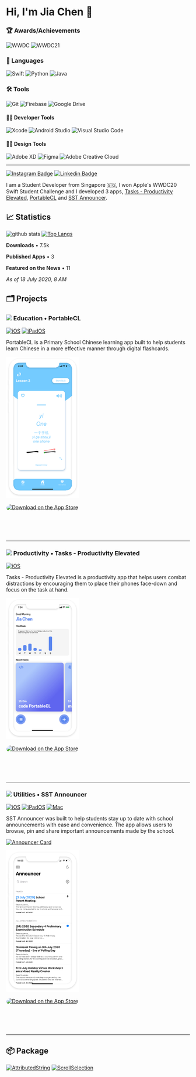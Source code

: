 # Hi, I'm Jia Chen 👋
### 🏆 Awards/Achievements
![WWDC](https://img.shields.io/badge/-2020%20WWDC%20Scholar-black?style=for-the-badge&logo=apple&logoColor=white) ![WWDC21](https://img.shields.io/badge/-2021%20WWDC%20Scholar-black?style=for-the-badge&logo=apple&logoColor=white)

### 💬 Languages
![Swift](https://img.shields.io/badge/-Swift-FA7343?style=for-the-badge&logo=swift&logoColor=white)
![Python](https://img.shields.io/badge/-Python-3776AB?style=for-the-badge&logo=python&logoColor=white)
![Java](https://img.shields.io/badge/-Java-007396?style=for-the-badge&logo=java&logoColor=white)

### 🛠 Tools
![Git](https://img.shields.io/badge/-Git-F05032?style=for-the-badge&logo=git&logoColor=white)
![Firebase](https://img.shields.io/badge/-Firebase-FFAA00?style=for-the-badge&logo=firebase&logoColor=white)
![Google Drive](https://img.shields.io/badge/-Google%20Drive%20API-4285F4?style=for-the-badge&logo=google-drive&logoColor=white)

#### 👨‍💻 Developer Tools
![Xcode](https://img.shields.io/badge/-Xcode-1575F9?style=for-the-badge&logo=xcode&logoColor=white)
![Android Studio](https://img.shields.io/badge/-Android%20Studio-3DDC84?style=for-the-badge&logo=android-studio&logoColor=white)
![Visual Studio Code](https://img.shields.io/badge/-Visual%20Studio%20Code-007ACC?style=for-the-badge&logo=visual-studio-code&logoColor=white)

#### 👨‍🎨 Design Tools
![Adobe XD](https://img.shields.io/badge/-Adobe%20XD-FF26BE?style=for-the-badge&logo=adobe-xd&logoColor=white)
![Figma](https://img.shields.io/badge/-Figma-F24E1E?style=for-the-badge&logo=figma&logoColor=white)
![Adobe Creative Cloud](https://img.shields.io/badge/-Adobe%20Creative%20Cloud-DA1F26?style=for-the-badge&logo=adobe-creative-cloud&logoColor=white)

---

[![Instagram Badge](https://img.shields.io/badge/-jiachenyee-e04156?style=flat-square&logo=Instagram&logoColor=white&link=http://instagram.com/jiachenyee/)](http://instagram.com/jiachenyee/) [![Linkedin Badge](https://img.shields.io/badge/-Jia%20Chen%20Yee-blue?style=flat-square&logo=Linkedin&logoColor=white&link=https://www.linkedin.com/in/jia-chen-yee/)](https://www.linkedin.com/in/jia-chen-yee/) 

I am a Student Developer from Singapore 🇸🇬, I won Apple's WWDC20 Swift Student Challenge and I developed 3 apps, [Tasks - Productivity Elevated](#productivity--tasks---productivity-elevated), [PortableCL](#education--portablecl) and [SST Announcer](#utilities--sst-announcer). 

## 📈 Statistics 
![github stats](https://github-readme-stats.vercel.app/api?username=jiachenyee&count_private=true) 
[![Top Langs](https://github-readme-stats.vercel.app/api/top-langs/?username=jiachenyee)](https://github.com/anuraghazra/github-readme-stats)

**Downloads** • 7.5k

**Published Apps** • 3

**Featured on the News** • 11

*As of 18 July 2020, 8 AM*


## 🗂 Projects

<h3> <img src=https://is1-ssl.mzstatic.com/image/thumb/Purple124/v4/a4/e7/16/a4e71620-1ffa-892c-0684-39d0cc07c53e/AppIcon-0-1x_U007emarketing-0-0-GLES2_U002c0-512MB-sRGB-0-0-0-85-220-0-0-0-7.png/540x540sr.jpg width="20"> Education • PortableCL </h3>


[![iOS](http://img.shields.io/badge/platform-iOS-blue.svg?style=flat-square)](https://developer.apple.com/iphone/index.action)
[![iPadOS](http://img.shields.io/badge/platform-iPadOS-blue.svg?style=flat-square)](https://developer.apple.com/ipad/)

PortableCL is a Primary School Chinese learning app built to help students learn Chinese in a more effective manner through digital flashcards. 

<img src="https://github.com/jiachenyee/jiachenyee/raw/master/Projects/portablecl.png" width="200">

<a href="https://apps.apple.com/us/app/portablecl/id1389024983?itsct=apps_box&amp;itscg=30200" style="display: inline-block; overflow: hidden; border-top-left-radius: 13px; border-top-right-radius: 13px; border-bottom-right-radius: 13px; border-bottom-left-radius: 13px; width: 250px; height: 83px;"><img src="https://tools.applemediaservices.com/api/badges/download-on-the-app-store/black/en-US?size=250x83&amp;releaseDate=1529798400&h=b430dc79055c2d094aa56fc3eb4d280f" alt="Download on the App Store" style="border-top-left-radius: 13px; border-top-right-radius: 13px; border-bottom-right-radius: 13px; border-bottom-left-radius: 13px; width: 250px; height: 83px;"></a>

---

<h3> <img src=https://is5-ssl.mzstatic.com/image/thumb/Purple123/v4/39/28/47/392847a0-aa8d-3434-d222-7659c12d7e2f/AppIcon-0-0-1x_U007emarketing-0-0-0-5-0-0-sRGB-0-0-0-GLES2_U002c0-512MB-85-220-0-0.png/540x540sr.jpg width="20"> Productivity • Tasks - Productivity Elevated </h3>

[![iOS](http://img.shields.io/badge/platform-iOS-blue.svg?style=flat-square)](https://developer.apple.com/iphone/index.action)

Tasks - Productivity Elevated is a productivity app that helps users combat distractions by encouraging them to place their phones face-down and focus on the task at hand. 
 
<img src="https://github.com/jiachenyee/jiachenyee/raw/master/Projects/tasks.png" width="200">

<a href="https://apps.apple.com/us/app/tasks-productivity-elevated/id1440454388?itsct=apps_box&amp;itscg=30200" style="display: inline-block; overflow: hidden; border-top-left-radius: 13px; border-top-right-radius: 13px; border-bottom-right-radius: 13px; border-bottom-left-radius: 13px; width: 250px; height: 83px;"><img src="https://tools.applemediaservices.com/api/badges/download-on-the-app-store/black/en-US?size=250x83&amp;releaseDate=1541376000&h=561e05398c4a2a59b5e291212d641520" alt="Download on the App Store" style="border-top-left-radius: 13px; border-top-right-radius: 13px; border-bottom-right-radius: 13px; border-bottom-left-radius: 13px; width: 250px; height: 83px;"></a>

---

<h3> <img src=https://is3-ssl.mzstatic.com/image/thumb/Purple113/v4/3c/c1/11/3cc11128-8136-234f-3016-8db8c7479265/AppIcon-0-1x_U007emarketing-0-7-0-85-220.png/540x540sr.jpg width="20"> Utilities • SST Announcer </h3>

[![iOS](http://img.shields.io/badge/platform-iOS-blue.svg?style=flat-square)](https://developer.apple.com/iphone/index.action)
[![iPadOS](http://img.shields.io/badge/platform-iPadOS-blue.svg?style=flat-square)](https://developer.apple.com/ipad/)
[![Mac](http://img.shields.io/badge/platform-MacOS-blue.svg?style=flat-square)](https://developer.apple.com/mac-catalyst/)

SST Announcer was built to help students stay up to date with school announcements with ease and convenience. The app allows users to browse, pin and share important announcements made by the school. 
 
[![Announcer Card](https://github-readme-stats.vercel.app/api/pin/?username=sst-inc&repo=SST-Announcer-iOS)](https://github.com/sst-inc/SST-Announcer-iOS/)
 
<img src="https://github.com/jiachenyee/jiachenyee/raw/master/Projects/announcer.png" width="200">

<a href="https://apps.apple.com/us/app/sst-announcer/id683929182?itsct=apps_box&amp;itscg=30200" style="display: inline-block; overflow: hidden; border-top-left-radius: 13px; border-top-right-radius: 13px; border-bottom-right-radius: 13px; border-bottom-left-radius: 13px; width: 250px; height: 83px;"><img src="https://tools.applemediaservices.com/api/badges/download-on-the-app-store/black/en-US?size=250x83&amp;releaseDate=1377129600&h=a6418a15163d0179d523790ca124736e" alt="Download on the App Store" style="border-top-left-radius: 13px; border-top-right-radius: 13px; border-bottom-right-radius: 13px; border-bottom-left-radius: 13px; width: 250px; height: 83px;"></a>

---

## 📦 Package
[![AttributedString](https://github-readme-stats.vercel.app/api/pin/?username=jiachenyee&repo=AttributedString)](https://github.com/jiachenyee/AttributedString/)
[![ScrollSelection](https://github-readme-stats.vercel.app/api/pin/?username=jiachenyee&repo=ScrollSelection)](https://github.com/jiachenyee/ScrollSelection/)
